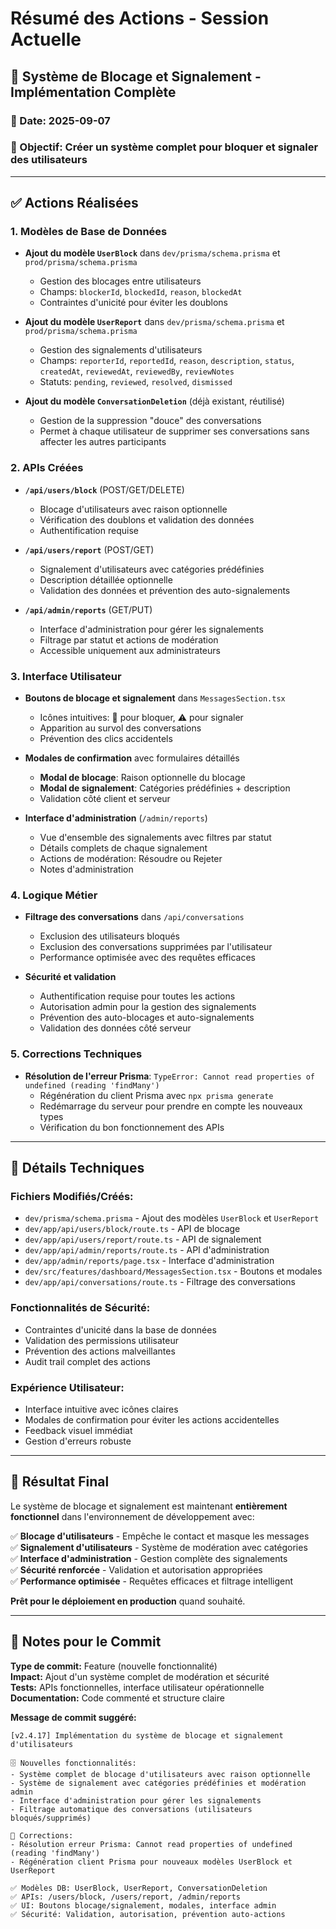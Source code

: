 # Résumé des Actions - Session Actuelle

## 🚀 Système de Blocage et Signalement - Implémentation Complète

### 📅 Date: 2025-09-07
### 🎯 Objectif: Créer un système complet pour bloquer et signaler des utilisateurs

---

## ✅ Actions Réalisées

### 1. **Modèles de Base de Données**
- **Ajout du modèle `UserBlock`** dans `dev/prisma/schema.prisma` et `prod/prisma/schema.prisma`
  - Gestion des blocages entre utilisateurs
  - Champs: `blockerId`, `blockedId`, `reason`, `blockedAt`
  - Contraintes d'unicité pour éviter les doublons

- **Ajout du modèle `UserReport`** dans `dev/prisma/schema.prisma` et `prod/prisma/schema.prisma`
  - Gestion des signalements d'utilisateurs
  - Champs: `reporterId`, `reportedId`, `reason`, `description`, `status`, `createdAt`, `reviewedAt`, `reviewedBy`, `reviewNotes`
  - Statuts: `pending`, `reviewed`, `resolved`, `dismissed`

- **Ajout du modèle `ConversationDeletion`** (déjà existant, réutilisé)
  - Gestion de la suppression "douce" des conversations
  - Permet à chaque utilisateur de supprimer ses conversations sans affecter les autres participants

### 2. **APIs Créées**
- **`/api/users/block`** (POST/GET/DELETE)
  - Blocage d'utilisateurs avec raison optionnelle
  - Vérification des doublons et validation des données
  - Authentification requise

- **`/api/users/report`** (POST/GET)
  - Signalement d'utilisateurs avec catégories prédéfinies
  - Description détaillée optionnelle
  - Validation des données et prévention des auto-signalements

- **`/api/admin/reports`** (GET/PUT)
  - Interface d'administration pour gérer les signalements
  - Filtrage par statut et actions de modération
  - Accessible uniquement aux administrateurs

### 3. **Interface Utilisateur**
- **Boutons de blocage et signalement** dans `MessagesSection.tsx`
  - Icônes intuitives: 🚫 pour bloquer, ⚠️ pour signaler
  - Apparition au survol des conversations
  - Prévention des clics accidentels

- **Modales de confirmation** avec formulaires détaillés
  - **Modal de blocage**: Raison optionnelle du blocage
  - **Modal de signalement**: Catégories prédéfinies + description
  - Validation côté client et serveur

- **Interface d'administration** (`/admin/reports`)
  - Vue d'ensemble des signalements avec filtres par statut
  - Détails complets de chaque signalement
  - Actions de modération: Résoudre ou Rejeter
  - Notes d'administration

### 4. **Logique Métier**
- **Filtrage des conversations** dans `/api/conversations`
  - Exclusion des utilisateurs bloqués
  - Exclusion des conversations supprimées par l'utilisateur
  - Performance optimisée avec des requêtes efficaces

- **Sécurité et validation**
  - Authentification requise pour toutes les actions
  - Autorisation admin pour la gestion des signalements
  - Prévention des auto-blocages et auto-signalements
  - Validation des données côté serveur

### 5. **Corrections Techniques**
- **Résolution de l'erreur Prisma**: `TypeError: Cannot read properties of undefined (reading 'findMany')`
  - Régénération du client Prisma avec `npx prisma generate`
  - Redémarrage du serveur pour prendre en compte les nouveaux types
  - Vérification du bon fonctionnement des APIs

---

## 🔧 Détails Techniques

### **Fichiers Modifiés/Créés:**
- `dev/prisma/schema.prisma` - Ajout des modèles `UserBlock` et `UserReport`
- `dev/app/api/users/block/route.ts` - API de blocage
- `dev/app/api/users/report/route.ts` - API de signalement  
- `dev/app/api/admin/reports/route.ts` - API d'administration
- `dev/app/admin/reports/page.tsx` - Interface d'administration
- `dev/src/features/dashboard/MessagesSection.tsx` - Boutons et modales
- `dev/app/api/conversations/route.ts` - Filtrage des conversations

### **Fonctionnalités de Sécurité:**
- Contraintes d'unicité dans la base de données
- Validation des permissions utilisateur
- Prévention des actions malveillantes
- Audit trail complet des actions

### **Expérience Utilisateur:**
- Interface intuitive avec icônes claires
- Modales de confirmation pour éviter les actions accidentelles
- Feedback visuel immédiat
- Gestion d'erreurs robuste

---

## 🎯 Résultat Final

Le système de blocage et signalement est maintenant **entièrement fonctionnel** dans l'environnement de développement avec:

✅ **Blocage d'utilisateurs** - Empêche le contact et masque les messages  
✅ **Signalement d'utilisateurs** - Système de modération avec catégories  
✅ **Interface d'administration** - Gestion complète des signalements  
✅ **Sécurité renforcée** - Validation et autorisation appropriées  
✅ **Performance optimisée** - Requêtes efficaces et filtrage intelligent  

**Prêt pour le déploiement en production** quand souhaité.

---

## 📝 Notes pour le Commit

**Type de commit:** Feature (nouvelle fonctionnalité)  
**Impact:** Ajout d'un système complet de modération et sécurité  
**Tests:** APIs fonctionnelles, interface utilisateur opérationnelle  
**Documentation:** Code commenté et structure claire  

**Message de commit suggéré:**
```
[v2.4.17] Implémentation du système de blocage et signalement d'utilisateurs

🗄️ Nouvelles fonctionnalités:
- Système complet de blocage d'utilisateurs avec raison optionnelle
- Système de signalement avec catégories prédéfinies et modération admin
- Interface d'administration pour gérer les signalements
- Filtrage automatique des conversations (utilisateurs bloqués/supprimés)

🔧 Corrections:
- Résolution erreur Prisma: Cannot read properties of undefined (reading 'findMany')
- Régénération client Prisma pour nouveaux modèles UserBlock et UserReport

✅ Modèles DB: UserBlock, UserReport, ConversationDeletion
✅ APIs: /users/block, /users/report, /admin/reports  
✅ UI: Boutons blocage/signalement, modales, interface admin
✅ Sécurité: Validation, autorisation, prévention auto-actions
```
